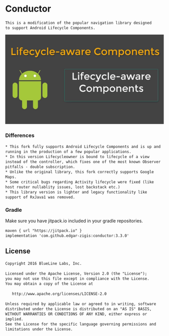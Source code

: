 # Conductor

```
This is a modification of the popular navigation library designed 
to support Android Lifecycle Components.
```
![alt text](https://github.com/edgar-zigis/Conductor/blob/master/sample.jpg?raw=true)

### Differences

```
* This fork fully supports Android Lifecycle Components and is up and running in the production of a few popular applications.
* In this version Lifecycleowner is bound to lifecycle of a view instead of the controller, which fixes one of the most known Observer pitfalls - double subscription.
* Unlike the original library, this fork correctly supports Google Maps.
* Some critical bugs regarding Activity lifecycle were fixed (like host router nullablity issues, lost backstack etc.)
* This library version is lighter and legacy functionality like support of RxJava1 was removed.
```

### Gradle
Make sure you have jitpack.io included in your gradle repositories.

```
maven { url "https://jitpack.io" }
implementation 'com.github.edgar-zigis:conductor:3.3.0'
```

## License
```
Copyright 2016 BlueLine Labs, Inc.

Licensed under the Apache License, Version 2.0 (the "License");
you may not use this file except in compliance with the License.
You may obtain a copy of the License at

   http://www.apache.org/licenses/LICENSE-2.0

Unless required by applicable law or agreed to in writing, software
distributed under the License is distributed on an "AS IS" BASIS,
WITHOUT WARRANTIES OR CONDITIONS OF ANY KIND, either express or implied.
See the License for the specific language governing permissions and
limitations under the License.
```
